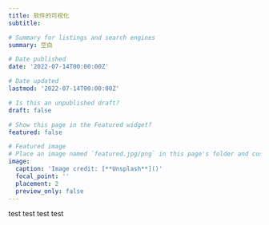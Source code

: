 ```yaml
---
title: 软件的可视化
subtitle:

# Summary for listings and search engines
summary: 空白

# Date published
date: '2022-07-14T00:00:00Z'

# Date updated
lastmod: '2022-07-14T00:00:00Z'

# Is this an unpublished draft?
draft: false

# Show this page in the Featured widget?
featured: false

# Featured image
# Place an image named `featured.jpg/png` in this page's folder and customize its options here.
image:
  caption: 'Image credit: [**Unsplash**]()'
  focal_point: ''
  placement: 2
  preview_only: false
---
```

test test
 test test
